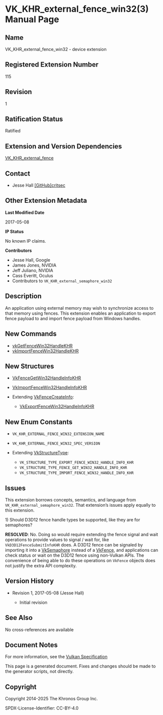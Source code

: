 # VK\_KHR\_external\_fence\_win32(3) Manual Page

## Name

VK\_KHR\_external\_fence\_win32 - device extension



## [](#_registered_extension_number)Registered Extension Number

115

## [](#_revision)Revision

1

## [](#_ratification_status)Ratification Status

Ratified

## [](#_extension_and_version_dependencies)Extension and Version Dependencies

[VK\_KHR\_external\_fence](https://registry.khronos.org/vulkan/specs/latest/man/html/VK_KHR_external_fence.html)

## [](#_contact)Contact

- Jesse Hall [\[GitHub\]critsec](https://github.com/KhronosGroup/Vulkan-Docs/issues/new?body=%5BVK_KHR_external_fence_win32%5D%20%40critsec%0A%2AHere%20describe%20the%20issue%20or%20question%20you%20have%20about%20the%20VK_KHR_external_fence_win32%20extension%2A)

## [](#_other_extension_metadata)Other Extension Metadata

**Last Modified Date**

2017-05-08

**IP Status**

No known IP claims.

**Contributors**

- Jesse Hall, Google
- James Jones, NVIDIA
- Jeff Juliano, NVIDIA
- Cass Everitt, Oculus
- Contributors to `VK_KHR_external_semaphore_win32`

## [](#_description)Description

An application using external memory may wish to synchronize access to that memory using fences. This extension enables an application to export fence payload to and import fence payload from Windows handles.

## [](#_new_commands)New Commands

- [vkGetFenceWin32HandleKHR](https://registry.khronos.org/vulkan/specs/latest/man/html/vkGetFenceWin32HandleKHR.html)
- [vkImportFenceWin32HandleKHR](https://registry.khronos.org/vulkan/specs/latest/man/html/vkImportFenceWin32HandleKHR.html)

## [](#_new_structures)New Structures

- [VkFenceGetWin32HandleInfoKHR](https://registry.khronos.org/vulkan/specs/latest/man/html/VkFenceGetWin32HandleInfoKHR.html)
- [VkImportFenceWin32HandleInfoKHR](https://registry.khronos.org/vulkan/specs/latest/man/html/VkImportFenceWin32HandleInfoKHR.html)
- Extending [VkFenceCreateInfo](https://registry.khronos.org/vulkan/specs/latest/man/html/VkFenceCreateInfo.html):
  
  - [VkExportFenceWin32HandleInfoKHR](https://registry.khronos.org/vulkan/specs/latest/man/html/VkExportFenceWin32HandleInfoKHR.html)

## [](#_new_enum_constants)New Enum Constants

- `VK_KHR_EXTERNAL_FENCE_WIN32_EXTENSION_NAME`
- `VK_KHR_EXTERNAL_FENCE_WIN32_SPEC_VERSION`
- Extending [VkStructureType](https://registry.khronos.org/vulkan/specs/latest/man/html/VkStructureType.html):
  
  - `VK_STRUCTURE_TYPE_EXPORT_FENCE_WIN32_HANDLE_INFO_KHR`
  - `VK_STRUCTURE_TYPE_FENCE_GET_WIN32_HANDLE_INFO_KHR`
  - `VK_STRUCTURE_TYPE_IMPORT_FENCE_WIN32_HANDLE_INFO_KHR`

## [](#_issues)Issues

This extension borrows concepts, semantics, and language from `VK_KHR_external_semaphore_win32`. That extension’s issues apply equally to this extension.

1\) Should D3D12 fence handle types be supported, like they are for semaphores?

**RESOLVED**: No. Doing so would require extending the fence signal and wait operations to provide values to signal / wait for, like `VkD3D12FenceSubmitInfoKHR` does. A D3D12 fence can be signaled by importing it into a [VkSemaphore](https://registry.khronos.org/vulkan/specs/latest/man/html/VkSemaphore.html) instead of a [VkFence](https://registry.khronos.org/vulkan/specs/latest/man/html/VkFence.html), and applications can check status or wait on the D3D12 fence using non-Vulkan APIs. The convenience of being able to do these operations on `VkFence` objects does not justify the extra API complexity.

## [](#_version_history)Version History

- Revision 1, 2017-05-08 (Jesse Hall)
  
  - Initial revision

## [](#_see_also)See Also

No cross-references are available

## [](#_document_notes)Document Notes

For more information, see the [Vulkan Specification](https://registry.khronos.org/vulkan/specs/latest/html/vkspec.html#VK_KHR_external_fence_win32)

This page is a generated document. Fixes and changes should be made to the generator scripts, not directly.

## [](#_copyright)Copyright

Copyright 2014-2025 The Khronos Group Inc.

SPDX-License-Identifier: CC-BY-4.0